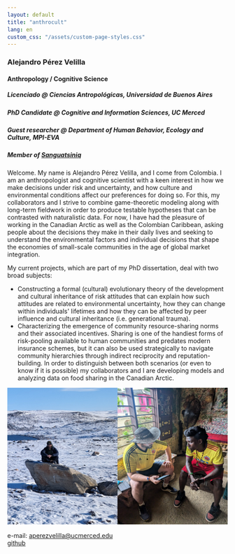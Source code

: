 ```yaml
---
layout: default
title: "anthrocult"
lang: en
custom_css: "/assets/custom-page-styles.css"
---
```


### Alejandro Pérez Velilla
#### Anthropology / Cognitive Science
##### Licenciado @ Ciencias Antropológicas, Universidad de Buenos Aires
##### PhD Candidate @ Cognitive and Information Sciences, UC Merced
##### Guest researcher @ Department of Human Behavior, Ecology and Culture, MPI-EVA
##### Member of [Sanguatsiniq](https://sanguatsiniq.github.io/)

Welcome. My name is Alejandro Pérez Velilla, and I come from Colombia. I am an anthropologist and cognitive scientist with a keen interest in how we make decisions under risk and uncertainty, and how culture and environmental conditions affect our preferences for doing so. For this, my collaborators and I strive to combine game-theoretic modeling along with long-term fieldwork in order to produce testable hypotheses that can be contrasted with naturalistic data. For now, I have had the pleasure of working in the Canadian Arctic as well as the Colombian Caribbean, asking people about the decisions they make in their daily lives and seeking to understand the environmental factors and individual decisions that shape the economies of small-scale communities in the age of global market integration.

My current projects, which are part of my PhD dissertation, deal with two broad subjects:

- Constructing a formal (cultural) evolutionary theory of the development and cultural inheritance of risk attitudes that can explain how such attitudes are related to environmental uncertainty, how they can change within individuals' lifetimes and how they can be affected by peer influence and cultural inheritance (i.e. generational trauma).
- Characterizing the emergence of community resource-sharing norms and their associated incentives. Sharing is one of the handiest forms of risk-pooling available to human communities and predates modern insurance schemes, but it can also be used strategically to navigate community hierarchies through indirect reciprocity and reputation-building. In order to distinguish between both scenarios (or even to know if it is possible) my collaborators and I are developing models and analyzing data on food sharing in the Canadian Arctic.

![photo](/img/field_photo.png)

e-mail: aperezvelilla@ucmerced.edu  
[github](https://github.com/datadreamscorp)


